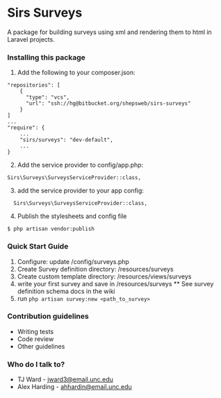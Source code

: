 # Sirs Surveys #

A package for building surveys using xml and rendering them to html in Laravel projects.

### Installing this package ###

1. Add the following to your composer.json: 
```
"repositories": [
    {
      "type": "vcs",
      "url": "ssh://hg@bitbucket.org/shepsweb/sirs-surveys"
    }
]
...
"require": {
    ...
    "sirs/surveys": "dev-default",  
    ...
}
```
2. Add the service provider to config/app.php: 
```
Sirs\Surveys\SurveysServiceProvider::class,
```

3. add the service provider to your app config:
```
  Sirs\Surveys\SurveysServiceProvider::class,
```

4. Publish the stylesheets and config file
```
$ php artisan vendor:publish
```

### Quick Start Guide ###
1. Configure: update /config/surveys.php
1. Create Survey definition directory: /resources/surveys
1. Create custom template directory: /resources/views/surveys
1. write your first survey and save in /resources/surveys
** See survey definition schema docs in the wiki
1. run ```php artisan survey:new <path_to_survey>```

### Contribution guidelines ###

* Writing tests
* Code review
* Other guidelines

### Who do I talk to? ###

* TJ Ward - jward3@email.unc.edu
* Alex Harding - ahhardin@email.unc.edu
